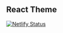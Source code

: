 ## React Theme

[![Netlify Status](https://api.netlify.com/api/v1/badges/e28acbb3-6428-4147-9995-30e0b6354f78/deploy-status)](https://app.netlify.com/sites/yonghoonjjo-react-theme/deploys)
